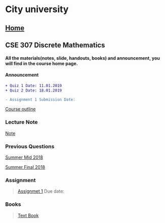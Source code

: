 
# City university

## [Home](https://suptaphilip.github.io/)

## CSE 307 Discrete Mathematics


#### All the materials(notes, slide, handouts, books) and announcement, you will find in the course home page.
#### Announcement

```diff
+ Quiz 1 Date: 11.01.2019
+ Quiz 2 Date: 18.01.2019

- Assignment 1 Submission Date: 

```

[Course outline](https://github.com/suptaphilip/Discrete-Mathematics/raw/Fall2018/OBC%20CSE%20307%20Discrete%20Math.pdf)

### Lecture Note
[Note]()

### Previous Questions
[Summer Mid 2018](https://github.com/suptaphilip/Discrete-Mathematics/raw/Fall2018/CSE%20307%20Discrete%20Mathematics%20Summer%202018.pdf)

[Summer Final 2018]()

### Assignment
> [Assignmet 1]() Due date: 


### Books
> [Text Book](https://github.com/suptaphilip/Discrete-Mathematics/raw/Fall2018/Rosen-Ed7.pdf) 





